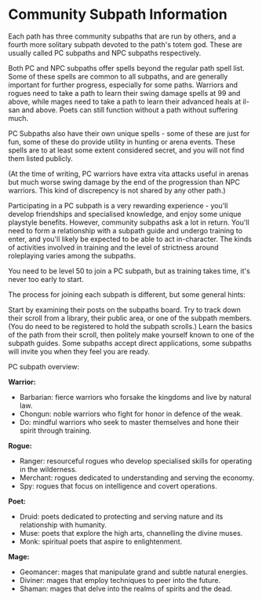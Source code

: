 # Community Subpath Information

Each path has three community subpaths that are run by others, and a fourth more solitary subpath devoted to the path's totem god. These are usually called PC subpaths and NPC subpaths respectively.

Both PC and NPC subpaths offer spells beyond the regular path spell list. Some of these spells are common to all subpaths, and are generally important for further progress, especially for some paths. Warriors and rogues need to take a path to learn their swing damage spells at 99 and above, while mages need to take a path to learn their advanced heals at il-san and above. Poets can still function without a path without suffering much.

PC Subpaths also have their own unique spells - some of these are just for fun, some of these do provide utility in hunting or arena events. These spells are to at least some extent considered secret, and you will not find them listed publicly.

(At the time of writing, PC warriors have extra vita attacks useful in arenas but much worse swing damage by the end of the progression than NPC warriors. This kind of discrepency is not shared by any other path.)

Participating in a PC subpath is a very rewarding experience - you'll develop friendships and specialised knowledge, and enjoy some unique playstyle benefits. However, community subpaths ask a lot in return. You'll need to form a relationship with a subpath guide and undergo training to enter, and you'll likely be expected to be able to act in-character. The kinds of activities involved in training and the level of strictness around roleplaying varies among the subpaths.

You need to be level 50 to join a PC subpath, but as training takes time, it's never too early to start.

The process for joining each subpath is different, but some general hints:

Start by examining their posts on the subpaths board. Try to track down their scroll from a library, their public area, or one of the subpath members. (You do need to be registered to hold the subpath scrolls.) Learn the basics of the path from their scroll, then politely make yourself known to one of the subpath guides. Some subpaths accept direct applications, some subpaths will invite you when they feel you are ready.

PC subpath overview:

**Warrior:**

- Barbarian: fierce warriors who forsake the kingdoms and live by natural law.
- Chongun: noble warriors who fight for honor in defence of the weak.
- Do: mindful warriors who seek to master themselves and hone their spirit through training.

**Rogue:**

- Ranger: resourceful rogues who develop specialised skills for operating in the wilderness.
- Merchant: rogues dedicated to understanding and serving the economy.
- Spy: rogues that focus on intelligence and covert operations.

**Poet:**

- Druid: poets dedicated to protecting and serving nature and its relationship with humanity.
- Muse: poets that explore the high arts, channelling the divine muses.
- Monk: spiritual poets that aspire to enlightenment.

**Mage:**

- Geomancer: mages that manipulate grand and subtle natural energies.
- Diviner: mages that employ techniques to peer into the future.
- Shaman: mages that delve into the realms of spirits and the dead.
